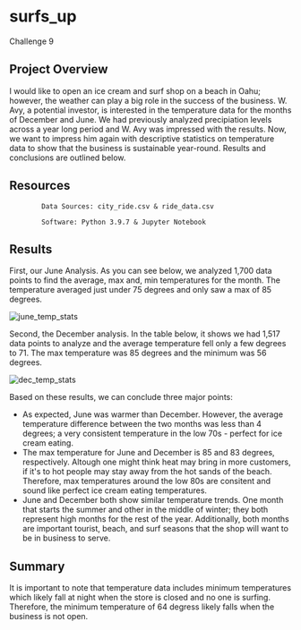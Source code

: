 # surfs_up
  Challenge 9

## Project Overview
I would like to open an ice cream and surf shop on a beach in Oahu; however, the weather can play a big role in the success of the business. W. Avy, a potential investor, is interested in the temperature data for the months of December and June. We had previously analyzed precipiation levels across a year long period and W. Avy was impressed with the results. Now, we want to impress him again with descriptive statistics on temperature data to show that the business is sustainable year-round. Results and conclusions are outlined below.

## Resources
            Data Sources: city_ride.csv & ride_data.csv
            
            Software: Python 3.9.7 & Jupyter Notebook
## Results
First, our June Analysis. As you can see below, we analyzed 1,700 data points to find the average, max and, min temperatures for the month. The temperature averaged just under 75 degrees and only saw a max of 85 degrees. 

![june_temp_stats](https://user-images.githubusercontent.com/96352625/156905717-07a7987d-83ba-4a59-8313-605f32af66a1.png)

Second, the December analysis. In the table below, it shows we had 1,517 data points to analyze and the average temperature fell only a few degrees to 71. The max temperature was 85 degrees and the minimum was 56 degrees. 

![dec_temp_stats](https://user-images.githubusercontent.com/96352625/156905722-6db67cfb-fe53-4e35-981a-9a19275c5b64.png)

Based on these results, we can conclude three major points:
* As expected, June was warmer than December. However, the average temperature difference between the two months was less than 4 degrees; a very consistent temperature in the low 70s - perfect for ice cream eating.
* The max temperature for June and December is 85 and 83 degrees, respectively. Altough one might think heat may bring in more customers, if it's to hot people may stay away from the hot sands of the beach. Therefore, max temperatures around the low 80s are consitent and sound like perfect ice cream eating temperatures. 
* June and December both show similar temperature trends. One month that starts the summer and other in the middle of winter; they both represent high months for the rest of the year. Additionally, both months are important tourist, beach, and surf seasons that the shop will want to be in business to serve.
## Summary
It is important to note that temperature data includes minimum temperatures which likely fall at night when the store is closed and no one is surfing. Therefore, the minimum temperature of 64 degress likely falls when the business is not open.  

